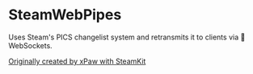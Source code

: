 # SteamWebPipes

Uses Steam's PICS changelist system and retransmits it to clients via :rocket: WebSockets.

[Originally created by xPaw with SteamKit](https://github.com/xPaw/SteamWebPipes)
